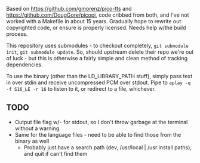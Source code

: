 Based on https://github.com/gmorenz/pico-tts and https://github.com/DougGore/picopi, code cribbed from both, and I've not worked with a Makefile in about 15 years. Gradually hope to rewrite out copyrighted code, or ensure is properly licensed. Needs help w/the build process.

This repository uses submodules - to checkout completely, `git submodule init`, `git submodule update`. So, should upstream delete their repo we're out of luck - but this is otherwise a fairly simple and clean method of tracking dependencies.

To use the binary (other than the LD_LIBRARY_PATH stuff), simply pass text in over stdin and receive uncompressed PCM over stdout. Pipe to `aplay -q -f S16_LE -r 16` to listen to it, or redirect to a file, whichever.

## TODO

* Output file flag w/`-` for stdout, so I don't throw garbage at the terminal without a warning
* Same for the language files - need to be able to find those from the binary as well
	* Probably just have a search path (dev, /usr/local | /usr install paths), and quit if can't find them

